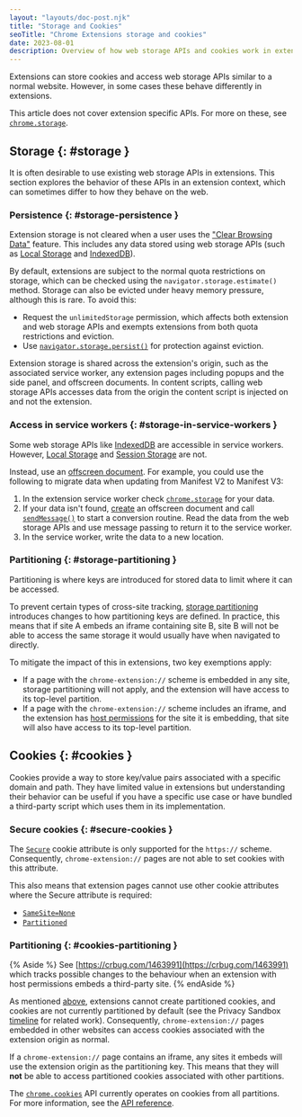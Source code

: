 ```yaml
---
layout: "layouts/doc-post.njk"
title: "Storage and Cookies"
seoTitle: "Chrome Extensions storage and cookies"
date: 2023-08-01
description: Overview of how web storage APIs and cookies work in extensions
---
```


Extensions can store cookies and access web storage APIs similar to a normal website. However, in
some cases these behave differently in extensions.

This article does not cover extension specific APIs. For more on these, see
[`chrome.storage`][chrome-storage-api].

## Storage {: #storage }

It is often desirable to use existing web storage APIs in extensions. This section explores the
behavior of these APIs in an extension context, which can sometimes differ to how they behave on the
web.

### Persistence {: #storage-persistence }

Extension storage is not cleared when a user uses the ["Clear Browsing Data"][clear-browsing-data]
feature. This includes any data stored using web storage APIs (such as
[Local Storage][local-storage] and [IndexedDB][indexeddb]).

By default, extensions are subject to the normal quota restrictions on storage, which can be checked
using the `navigator.storage.estimate()` method. Storage can also be evicted under heavy memory
pressure, although this is rare. To avoid this:

- Request the `unlimitedStorage` permission, which affects both extension and web storage APIs and
exempts extensions from both quota restrictions and eviction.
- Use [`navigator.storage.persist()`][storage-persist] for protection against eviction.

Extension storage is shared across the extension's origin, such as the associated service worker,
any extension pages including popups and the side panel, and offscreen documents. In content
scripts, calling web storage APIs accesses data from the origin the content script is injected on
and not the extension.

### Access in service workers {: #storage-in-service-workers }

Some web storage APIs like [IndexedDB][indexeddb] are accessible in service workers. However,
[Local Storage][local-storage] and [Session Storage][session-storage] are not.

Instead, use an [offscreen document][offscreen]. For example, you could use the following to migrate
data when updating from Manifest V2 to Manifest V3:

1. In the extension service worker check [`chrome.storage`][chrome-storage-api] for your data.
1. If your data isn't found, [create][create-offscreen] an offscreen document and call
[`sendMessage()`][send-message] to start a conversion routine. Read the data from the web storage
APIs and use message passing to return it to the service worker.
1. In the service worker, write the data to a new location.

### Partitioning {: #storage-partitioning }

Partitioning is where keys are introduced for stored data to limit where it can be accessed.

To prevent certain types of cross-site tracking, [storage partitioning][storage-partitioning]
introduces changes to how partitioning keys are defined. In practice, this means that if site A
embeds an iframe containing site B, site B will not be able to access the same storage it would
usually have when navigated to directly.

To mitigate the impact of this in extensions, two key exemptions apply:

- If a page with the `chrome-extension://` scheme is embedded in any site, storage partitioning will
not apply, and the extension will have access to its top-level partition.
- If a page with the `chrome-extension://` scheme includes an iframe, and the extension has
[host permissions][declare-permissions] for the site it is embedding, that site will also have
access to its top-level partition.

## Cookies {: #cookies }

Cookies provide a way to store key/value pairs associated with a specific domain and path. They have
limited value in extensions but understanding their behavior can be useful if you have a specific
use case or have bundled a third-party script which uses them in its implementation.

### Secure cookies {: #secure-cookies }

The [`Secure`][cookies-restrict-access] cookie attribute is only supported for the `https://`
scheme. Consequently, `chrome-extension://` pages are not able to set cookies with this attribute.

This also means that extension pages cannot use other cookie attributes where the Secure attribute is
required:

- [`SameSite=None`][same-site]
- [`Partitioned`][chips]

### Partitioning {: #cookies-partitioning }

{% Aside %}
See [https://crbug.com/1463991](https://crbug.com/1463991) which tracks possible changes to the
behaviour when an extension with host permissions embeds a third-party site.
{% endAside %}

As mentioned [above](#secure-cookies), extensions cannot create partitioned cookies, and cookies
are not currently partitioned by default (see the Privacy Sandbox
[timeline][privacy-sandbox-timeline] for related work). Consequently, `chrome-extension://` pages
embedded in other websites can access cookies associated with the extension origin as normal.

If a `chrome-extension://` page contains an iframe, any sites it embeds will use the extension
origin as the partitioning key. This means that they will **not** be able to access partitioned
cookies associated with other partitions.

The [`chrome.cookies`][chrome-cookies] API currently operates on cookies from all partitions. For
more information, see the [API reference][chrome-cookies-partitioning].

[clear-browsing-data]: https://support.google.com/chrome/answer/2392709
[indexeddb]: https://developer.mozilla.org/docs/Web/API/IndexedDB_API
[local-storage]: https://developer.mozilla.org/docs/Web/API/Window/localStorage
[session-storage]: https://developer.mozilla.org/docs/Web/API/Window/sessionStorage
[chrome-storage-api]: /extensions/reference/storage
[offscreen]: /extensions/reference/offscreen
[on-message]: /docs/extensions/reference/runtime/#event-onMessage
[create-offscreen]: /docs/extensions/reference/offscreen/#method-createDocument
[send-message]: /docs/extensions/reference/runtime/#method-sendMessage
[storage-partitioning]: /docs/privacy-sandbox/storage-partitioning
[declare-permissions]: /docs/extensions/mv3/declare_permissions/
[cookies-restrict-access]: https://developer.mozilla.org/docs/Web/HTTP/Cookies#restrict_access_to_cookies
[chips]: /docs/privacy-sandbox/chips
[same-site]: https://web.dev/samesite-cookies-explained
[privacy-sandbox-timeline]: https://privacysandbox.com/open-web/#open-web-timeline-3pc
[chrome-cookies]: /extensions/reference/cookies
[chrome-cookies-partitioning]: /extensions/reference/cookies#partitioning
[storage-persist]: https://developer.mozilla.org/docs/Web/API/StorageManager/persist
